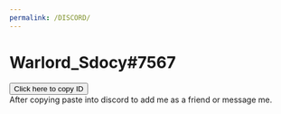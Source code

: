 ```yaml
---
permalink: /DISCORD/
---
```


# Warlord_Sdocy#7567
<button onclick="myFunction()">Click here to copy ID</button>
<br>
After copying paste into discord to add me as a friend or message me.

<script>
function myFunction() {
   /* Copy the text inside the text field */
  navigator.clipboard.writeText("Warlord_Sdocy#7567");

  /* Alert the copied text */
  alert("Copied the text: " + "Warlord_Sdocy#7567");
} 
</script>